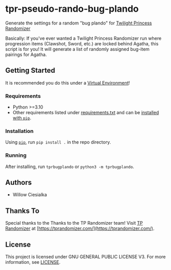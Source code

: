 # tpr-pseudo-rando-bug-plando
Generate the settings for a random "bug plando" for [Twilight Princess Randomizer](https://tprandomizer.com/)

Basically: If you've ever wanted a Twilight Princess Randomizer run where progression
items (Clawshot, Sword, etc.) are locked behind Agatha, this script is for you!
It will generate a list of randomly assigned bug-item pairings for Agatha.

## Getting Started

It is recommended you do this under a [Virtual Environment](https://docs.python.org/3.10/library/venv.html#module-venv)!

### Requirements

- Python >=3.10
- Other requirements listed under [requirements.txt](requirements.txt) and can
be [installed with `pip`](https://docs.python.org/3.10/installing/index.html).

### Installation

Using [`pip`](https://docs.python.org/3.10/installing/index.html), run `pip install .`
in the repo directory.

### Running

After installing, run `tprbugplando` or `python3 -m tprbugplando`.

## Authors

- Willow Ciesialka

## Thanks To

Special thanks to the Thanks to the TP Randomizer team!
Visit [TP Randomizer](https://tprandomizer.com/) at [https://tprandomizer.com/](https://tprandomizer.com/).

## License

This project is licensed under GNU GENERAL PUBLIC LICENSE V3. For more information,
see [LICENSE](LICENSE). 
